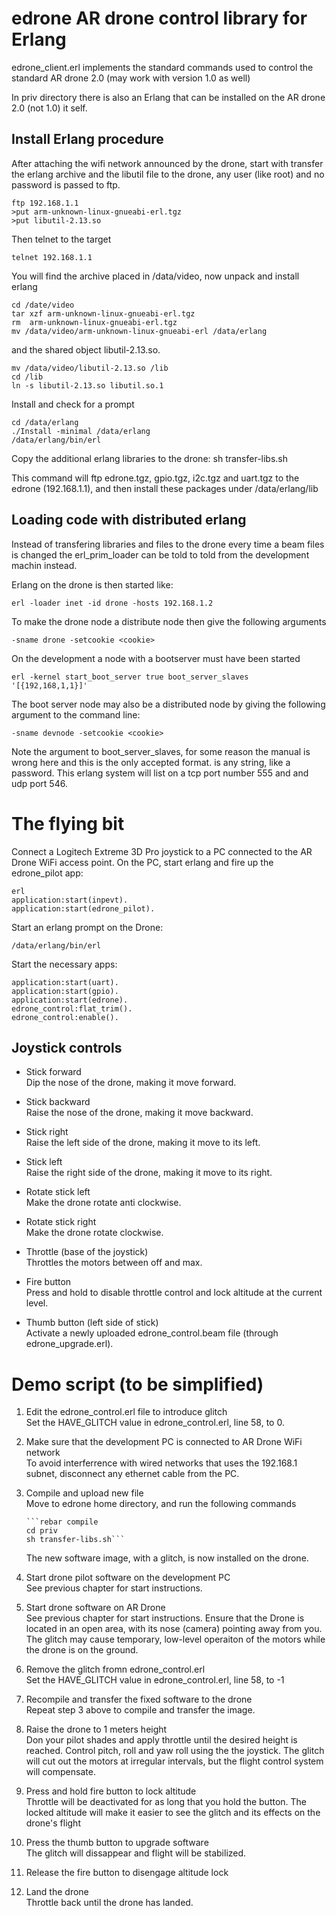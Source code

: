 # edrone AR drone control library for Erlang

edrone_client.erl implements the standard commands
used to control the standard AR drone 2.0 (may work with
version 1.0 as well)

In priv directory there is also an Erlang that can be
installed on the AR drone 2.0 (not 1.0) it self.

## Install Erlang procedure

After attaching the wifi network announced by the drone,
start with transfer the erlang archive and the libutil file to the drone, 
any user (like root) and no password is passed to ftp.

    ftp 192.168.1.1
    >put arm-unknown-linux-gnueabi-erl.tgz
    >put libutil-2.13.so
	
Then telnet to the target

    telnet 192.168.1.1

You will find the archive placed in /data/video, now
unpack and install erlang

    cd /date/video
    tar xzf arm-unknown-linux-gnueabi-erl.tgz
    rm  arm-unknown-linux-gnueabi-erl.tgz
    mv /data/video/arm-unknown-linux-gnueabi-erl /data/erlang

and the shared object libutil-2.13.so.

    mv /data/video/libutil-2.13.so /lib
    cd /lib
    ln -s libutil-2.13.so libutil.so.1

Install and check for a prompt

    cd /data/erlang 
    ./Install -minimal /data/erlang
    /data/erlang/bin/erl


Copy the additional erlang libraries to the drone:
      sh transfer-libs.sh  

This command will ftp edrone.tgz, gpio.tgz, i2c.tgz and uart.tgz to the edrone (192.168.1.1),
and then install these packages under /data/erlang/lib

## Loading code with distributed erlang

Instead of transfering libraries and files to the drone every
time a beam files is changed the erl_prim_loader can be
told to told from the development machin instead.

Erlang on the drone is then started like:

    erl -loader inet -id drone -hosts 192.168.1.2 

To make the drone node a distribute node then give the following arguments
    
    -sname drone -setcookie <cookie>

On the development a node with a bootserver must have been started

    erl -kernel start_boot_server true boot_server_slaves '[{192,168,1,1}]'

The boot server node may also be a distributed node by giving the following argument to the command line:

    -sname devnode -setcookie <cookie>


Note the argument to boot_server_slaves, for some reason the manual is wrong
here and this is the only accepted format.
<cookie> is any string, like a password.
This erlang system will list on a tcp port number 555 and and udp
port 546.



# The flying bit

Connect a Logitech Extreme 3D Pro joystick to a PC connected to the AR Drone WiFi access point.
On the PC, start erlang and fire up the edrone_pilot app:

    erl 
    application:start(inpevt).
    application:start(edrone_pilot).


Start an erlang prompt on the Drone:

    /data/erlang/bin/erl

Start the necessary apps:
    
    application:start(uart).
    application:start(gpio). 
    application:start(edrone). 
    edrone_control:flat_trim(). 
    edrone_control:enable().


## Joystick controls

- Stick forward<br>
  Dip the nose of the drone, making it move forward.

- Stick backward<br>
  Raise the nose of the drone, making it move backward.

- Stick right<br>
  Raise the left side of the drone, making it move to its left.

- Stick left<br>
  Raise the right side of the drone, making it move to its right.

- Rotate stick left<br>
  Make the drone rotate anti clockwise.

- Rotate stick right<br>
  Make the drone rotate clockwise.

- Throttle (base of the joystick)<br>
  Throttles the motors between off and max.

- Fire button<br>
  Press and hold to disable throttle control and lock altitude at the current level.

- Thumb button (left side of stick)<br>
  Activate a newly uploaded edrone_control.beam file (through edrone_upgrade.erl).


# Demo script (to be simplified)

1. Edit the edrone_control.erl file to introduce glitch<br>
Set the HAVE_GLITCH value in edrone_control.erl, line 58, to 0.

2. Make sure that the development PC is connected to AR Drone WiFi network<br>
To avoid interferrence with wired networks that uses the 192.168.1 subnet, disconnect any
ethernet cable from the PC.

3. Compile and upload new file<br>
   Move to edrone home directory, and run the following commands

       ```rebar compile 
       cd priv
       sh transfer-libs.sh```
   The new software image, with a glitch, is now installed on the drone.

4. Start drone pilot software on the development PC<br>
   See previous chapter for start instructions.

5. Start drone software on AR Drone<br>
   See previous chapter for start instructions. 
   Ensure that the Drone is located in an open area, with its nose (camera) pointing 
   away from you. The glitch may cause temporary, low-level operaiton of the motors
   while the drone is on the ground.

6. Remove the glitch fromn edrone_control.erl<br>
   Set the HAVE_GLITCH value in edrone_control.erl, line 58, to -1

7. Recompile and transfer the fixed software to the drone<br>
   Repeat step 3 above to compile and transfer the image.

8. Raise the drone to 1 meters height<br>
   Don your pilot shades and apply throttle until the desired height
   is reached. Control pitch, roll and yaw roll using the the
   joystick. The glitch will cut out the motors at irregular
   intervals, but the flight control system will compensate.

9. Press and hold fire button to lock altitude<br>
   Throttle will be deactivated for as long that you hold the button. The locked 
   altitude will make it easier to see the glitch and its effects on the drone's
   flight
   

10. Press the thumb button to upgrade software<br>
    The glitch will dissappear and flight will be stabilized.

11. Release the fire button to disengage altitude lock<br>

12. Land the drone<br>
    Throttle back until the drone has landed.

